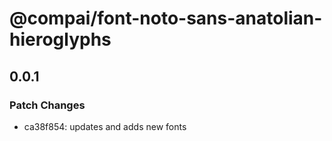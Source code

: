 # @compai/font-noto-sans-anatolian-hieroglyphs

## 0.0.1
### Patch Changes

- ca38f854: updates and adds new fonts
